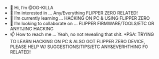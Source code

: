 - 👋 Hi, I’m @OG-KILLA
- 👀 I’m interested in ... Any/Everything FLIPPER ZERO RELATED!
- 🌱 I’m currently learning ... HACKING ON PC & USING FLIPPER ZERO
- 💞️ I’m looking to collaborate on ... FLIPPER FIRMWARE/TOOLS/ETC OR ANYTJING HACKING
- 📫 How to reach me ... Yeah, no not revealing that shit. 
*PSA: TRYING TO LEARN HACKING ON PC & ALSO GOT FLIPPER ZERO DEVICE, PLEASE HELP W/ SUGGESTIONS/TIPS/ETC ANY&EVERHTHING F0 RELATED!
<!---
OG-KILLA/OG-KILLA is a ✨ special ✨ repository because its `README.md` (this file) appears on your GitHub profile.
You can click the Preview link to take a look at your changes.
--->
